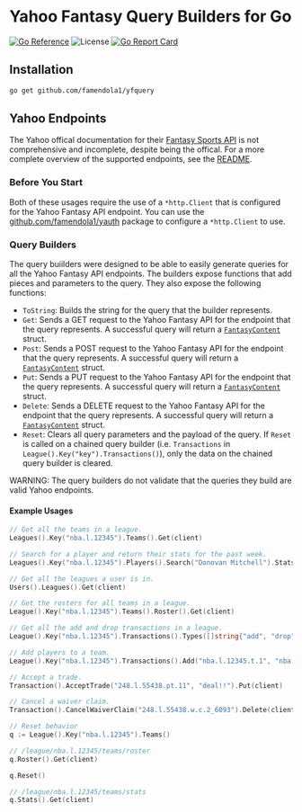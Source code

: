 # Yahoo Fantasy Query Builders for Go

[![Go Reference](https://pkg.go.dev/badge/github.com/famendola1/yfquery.svg)](https://pkg.go.dev/github.com/famendola1/yfquery)
![License](https://img.shields.io/badge/License-Apache-green)
[![Go Report Card](https://goreportcard.com/badge/github.com/famendola1/yfquery)](https://goreportcard.com/report/github.com/famendola1/yfquery)

## Installation
~~~bash
go get github.com/famendola1/yfquery
~~~

## Yahoo Endpoints
The Yahoo offical documentation for their [Fantasy Sports API](https://developer.yahoo.com/fantasysports/guide) is not comprehensive and incomplete, despite being the offical. For a more complete overview of the supported endpoints, see the [README](https://github.com/edwarddistel/yahoo-fantasy-baseball-reader#yahoo-fantasy-api-docs).

### Before You Start
Both of these usages require the use of a `*http.Client` that is configured for the Yahoo Fantasy API endpoint. You can use the [github.com/famendola1/yauth](https://pkg.go.dev/github.com/famendola1/yauth) package to configure a `*http.Client` to use.

### Query Builders
The query buiilders were designed to be able to easily generate queries for all the Yahoo Fantasy API endpoints. The builders expose functions that add pieces and parameters to the query. They also expose the following functions:

* `ToString`: Builds the string for the query that the builder represents.
* `Get`: Sends a GET request to the Yahoo Fantasy API for the endpoint that the query represents. A successful query will return a [`FantasyContent`](https://pkg.go.dev/github.com/famendola1/yfantasy/schema#FantasyContent) struct.
* `Post`: Sends a POST request to the Yahoo Fantasy API for the endpoint that the query represents. A successful query will return a [`FantasyContent`](https://pkg.go.dev/github.com/famendola1/yfantasy/schema#FantasyContent) struct.
* `Put`: Sends a PUT request to the Yahoo Fantasy API for the endpoint that the query represents. A successful query will return a [`FantasyContent`](https://pkg.go.dev/github.com/famendola1/yfantasy/schema#FantasyContent) struct.
* `Delete`: Sends a DELETE request to the Yahoo Fantasy API for the endpoint that the query represents. A successful query will return a [`FantasyContent`](https://pkg.go.dev/github.com/famendola1/yfantasy/schema#FantasyContent) struct.
* `Reset`: Clears all query parameters and the payload of the query. If `Reset` is called on a chained query builder (i.e. `Transactions` in `League().Key("key").Transactions()`), only the data on the chained query builder is cleared.

WARNING: The query builders do not validate that the queries they build are valid Yahoo endpoints.

#### Example Usages
```go
// Get all the teams in a league.
Leagues().Key("nba.l.12345").Teams().Get(client)

// Search for a player and return their stats for the past week.
Leagues().Key("nba.l.12345").Players().Search("Donovan Mitchell").Stats().LastWeek().Get(client)

// Get all the leagues a user is in.
Users().Leagues().Get(client)

// Get the rosters for all teams in a league.
League().Key("nba.l.12345").Teams().Roster().Get(client)

// Get all the add and drop transactions in a league.
League().Key("nba.l.12345").Transactions().Types([]string{"add", "drop"}).Get(client)

// Add players to a team.
League().Key("nba.l.12345").Transactions().Add("nba.l.12345.t.1", "nba.p.6030").Post(client)

// Accept a trade.
Transaction().AcceptTrade("248.l.55438.pt.11", "deal!!").Put(client)

// Cancel a waiver claim.
Transaction().CancelWaiverClaim("248.l.55438.w.c.2_6093").Delete(client)

// Reset behavior
q := League().Key("nba.l.12345").Teams()

// /league/nba.l.12345/teams/roster
q.Roster().Get(client)

q.Reset()

// /league/nba.l.12345/teams/stats
q.Stats().Get(client)
```
